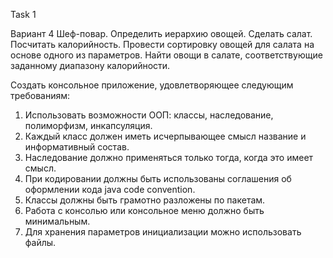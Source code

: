 Task 1

Вариант 4
	Шеф-повар. Определить иерархию овощей. 
	Сделать салат. 
	Посчитать калорийность.
	Провести сортировку овощей для салата на основе одного из параметров. 
	Найти овощи в салате, соответствующие заданному диапазону калорийности.

Создать консольное приложение, удовлетворяющее следующим требованиям:

1.	Использовать возможности ООП: классы, наследование, полиморфизм, инкапсуляция.
2.	Каждый класс должен иметь исчерпывающее смысл название и информативный состав.
3.	Наследование должно применяться только тогда, когда это имеет смысл.
4.	При кодировании должны быть использованы соглашения об оформлении кода java code convention.
5.	Классы должны быть грамотно разложены по пакетам.
6.	Работа с консолью или консольное меню должно быть минимальным.
7.	Для хранения параметров инициализации можно использовать файлы.






